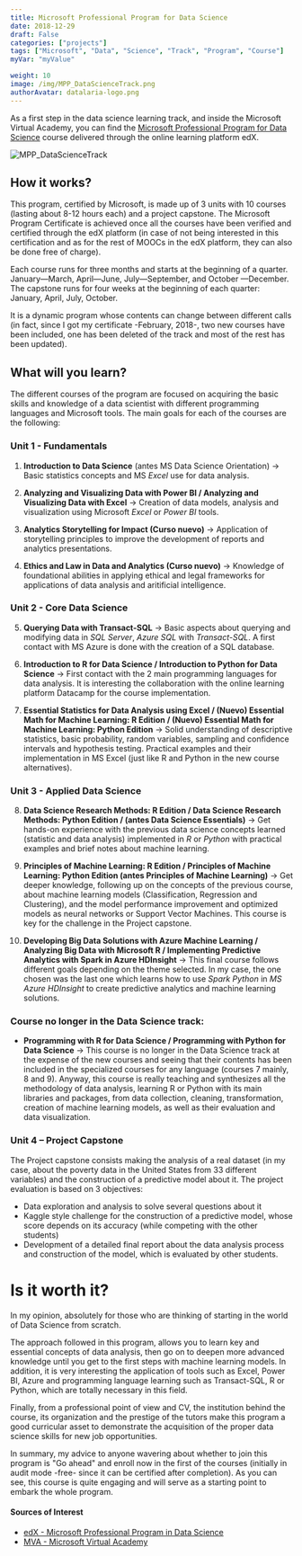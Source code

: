 ```yaml
---
title: Microsoft Professional Program for Data Science
date: 2018-12-29
draft: False
categories: ["projects"]
tags: ["Microsoft", "Data", "Science", "Track", "Program", "Course"]
myVar: "myValue"

weight: 10
image: /img/MPP_DataScienceTrack.png
authorAvatar: datalaria-logo.png
---
```


As a first step in the data science learning track, and inside the Microsoft Virtual Academy, you can find the [Microsoft Professional Program for Data Science](https://www.edx.org/microsoft-professional-program-data-science) course delivered through the online learning platform edX.

![MPP_DataScienceTrack](/img/MPP_DataScienceTrack.png)

## How it works?

This program, certified by Microsoft, is made up of 3 units with 10 courses (lasting about 8-12 hours each) and a project capstone. The Microsoft Program Certificate is achieved once all the courses have been verified and certified through the edX platform (in case of not being interested in this certification and as for the rest of MOOCs in the edX platform, they can also be done free of charge).

Each course runs for three months and starts at the beginning of a quarter. January—March, April—June, July—September, and October —December. The capstone runs for four weeks at the beginning of each quarter: January, April, July, October.

It is a dynamic program whose contents can change between different calls (in fact, since I got my certificate -February, 2018-, two new courses have been included, one has been deleted of the track and most of the rest has been updated).

## What will you learn?

The different courses of the program are focused on acquiring the basic skills and knowledge of a data scientist with different programming languages and Microsoft tools. The main goals for each of the courses are the following:

### **Unit 1 - Fundamentals**

 1. **Introduction to Data Science** (antes MS Data Science Orientation)
-> Basic statistics concepts and MS *Excel* use for data analysis.

 2. **Analyzing and Visualizing Data with Power BI / Analyzing and Visualizing Data with Excel**
-> Creation of data models, analysis and visualization using Microsoft *Excel* or *Power BI* tools.

 3. **Analytics Storytelling for Impact (Curso nuevo)**
-> Application of storytelling principles to improve the development of reports and analytics presentations.

 4. **Ethics and Law in Data and Analytics (Curso nuevo)**
-> Knowledge of foundational abilities in applying ethical and legal frameworks for applications of data analysis and aritificial intelligence.

### **Unit 2 - Core Data Science**

 5. **Querying Data with Transact-SQL**
-> Basic aspects about querying and modifying data in *SQL Server*, *Azure SQL* with *Transact-SQL*. A first contact with MS Azure is done with the creation of a SQL database.

 6. **Introduction to R for Data Science / Introduction to Python for Data Science**
-> First contact with the 2 main programming languages for data analysis. It is interesting the collaboration with the online learning platform Datacamp for the course implementation.

7. **Essential Statistics for Data Analysis using Excel / (Nuevo) Essential Math for Machine Learning: R Edition / (Nuevo) Essential Math for Machine Learning: Python Edition**
-> Solid understanding of descriptive statistics, basic probability, random variables, sampling and confidence intervals and hypothesis testing. Practical examples and their implementation in MS Excel (just like R and Python in the new course alternatives).

### **Unit 3 - Applied Data Science**

8. **Data Science Research Methods: R Edition / Data Science Research Methods: Python Edition / (antes Data Science Essentials)**
-> Get hands-on experience with the previous data science concepts learned (statistic and data analysis) implemented in *R* or *Python* with practical examples and brief notes about machine learning.

9. **Principles of Machine Learning: R Edition / Principles of Machine Learning: Python Edition (antes Principles of Machine Learning)**
-> Get deeper knowledge, following up on the concepts of the previous course, about machine learning models (Classification, Regression and Clustering), and the model performance improvement and optimized models as neural networks or Support Vector Machines. This course is key for the challenge in the Project capstone.

10. **Developing Big Data Solutions with Azure Machine Learning / Analyzing Big Data with Microsoft R / Implementing Predictive Analytics with Spark in Azure HDInsight**
-> This final course follows different goals depending on the theme selected. In my case, the one chosen was the last one which learns how to use *Spark Python* in *MS Azure HDInsight* to create predictive analytics and machine learning solutions.

### **Course no longer in the Data Science track:**
* **Programming with R for Data Science / Programming with Python for Data Science**
-> This course is no longer in the Data Science track at the expense of the new courses and seeing that their contents has been included in the specialized courses for any language (courses 7 mainly, 8 and 9). Anyway, this course is really teaching and synthesizes all the methodology of data analysis, learning R or Python with its main libraries and packages, from data collection, cleaning, transformation, creation of machine learning models, as well as their evaluation and data visualization.

### **Unit 4 – Project Capstone**

The Project capstone consists making the analysis of a real dataset (in my case, about the poverty data in the United States from 33 different variables) and the construction of a predictive model about it. The project evaluation is based on 3 objectives:

* Data exploration and analysis to solve several questions about it
* Kaggle style challenge for the construction of a predictive model, whose score depends on its accuracy (while competing with the other students)
* Development of a detailed final report about the data analysis process and construction of the model, which is evaluated by other students.

# Is it worth it?

In my opinion, absolutely for those who are thinking of starting in the world of Data Science from scratch.

The approach followed in this program, allows you to learn key and essential concepts of data analysis, then go on to deepen more advanced knowledge until you get to the first steps with machine learning models. In addition, it is very interesting the application of tools such as Excel, Power BI, Azure and programming language learning such as Transact-SQL, R or Python, which are totally necessary in this field.

Finally, from a professional point of view and CV, the institution behind the course, its organization and the prestige of the tutors make this program a good curricular asset to demonstrate the acquisition of the proper data science skills for new job opportunities.

In summary, my advice to anyone wavering about whether to join this program is "Go ahead" and enroll now in the first of the courses (initially in audit mode -free- since it can be certified after completion). As you can see, this course is quite engaging and will serve as a starting point to embark the whole program.

#### Sources of Interest
- [edX - Microsoft Professional Program in Data Science](https://www.edx.org/es/microsoft-professional-program-data-science)
- [MVA - Microsoft Virtual Academy](https://academy.microsoft.com/en-us/tracks/data-science)
